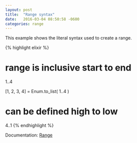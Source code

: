 ```yaml
---
layout: post
title:  "Range syntax"
date:   2016-03-04 08:50:58 -0600
categories: range
---
```

This example shows the literal syntax used to create a range.

{% highlight elixir %}
# range is inclusive start to end
1..4

[1, 2, 3, 4] = Enum.to_list( 1..4 )

# can be defined high to low
4..1
{% endhighlight %}

Documentation: [Range](https://hexdocs.pm/elixir/Range.html)
